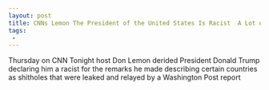 ```yaml
---
layout: post
title: CNNs Lemon The President of the United States Is Racist  A Lot of Us Already Knew That
tags:
 -
---
```

Thursday on CNN Tonight host Don Lemon derided President Donald Trump declaring him a racist for the remarks he made describing certain countries as shitholes that were leaked and relayed by a Washington Post report
